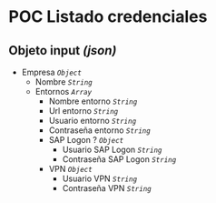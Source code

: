 # POC Listado credenciales

## Objeto input *(json)*

* Empresa *`Object`*
  * Nombre *`String`*
  * Entornos *`Array`*
    * Nombre entorno *`String`*
    * Url entorno *`String`*
    * Usuario entorno *`String`*
    * Contraseña entorno *`String`*
    * SAP Logon ? *`Object`*
      * Usuario SAP Logon *`String`*
      * Contraseña SAP Logon *`String`*
    * VPN *`Object`*
      * Usuario VPN *`String`*
      * Contraseña VPN *`String`*
